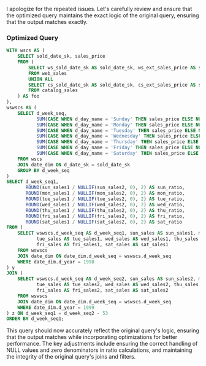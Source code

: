 I apologize for the repeated issues. Let's carefully review and ensure that the optimized query maintains the exact logic of the original query, ensuring that the output matches exactly.

### Optimized Query

```sql
WITH wscs AS (
    SELECT sold_date_sk, sales_price
    FROM (
        SELECT ws_sold_date_sk AS sold_date_sk, ws_ext_sales_price AS sales_price
        FROM web_sales
        UNION ALL
        SELECT cs_sold_date_sk AS sold_date_sk, cs_ext_sales_price AS sales_price
        FROM catalog_sales
    ) AS foo
),
wswscs AS (
    SELECT d_week_seq,
           SUM(CASE WHEN d_day_name = 'Sunday' THEN sales_price ELSE NULL END) AS sun_sales,
           SUM(CASE WHEN d_day_name = 'Monday' THEN sales_price ELSE NULL END) AS mon_sales,
           SUM(CASE WHEN d_day_name = 'Tuesday' THEN sales_price ELSE NULL END) AS tue_sales,
           SUM(CASE WHEN d_day_name = 'Wednesday' THEN sales_price ELSE NULL END) AS wed_sales,
           SUM(CASE WHEN d_day_name = 'Thursday' THEN sales_price ELSE NULL END) AS thu_sales,
           SUM(CASE WHEN d_day_name = 'Friday' THEN sales_price ELSE NULL END) AS fri_sales,
           SUM(CASE WHEN d_day_name = 'Saturday' THEN sales_price ELSE NULL END) AS sat_sales
    FROM wscs
    JOIN date_dim ON d_date_sk = sold_date_sk
    GROUP BY d_week_seq
)
SELECT d_week_seq1,
       ROUND(sun_sales1 / NULLIF(sun_sales2, 0), 2) AS sun_ratio,
       ROUND(mon_sales1 / NULLIF(mon_sales2, 0), 2) AS mon_ratio,
       ROUND(tue_sales1 / NULLIF(tue_sales2, 0), 2) AS tue_ratio,
       ROUND(wed_sales1 / NULLIF(wed_sales2, 0), 2) AS wed_ratio,
       ROUND(thu_sales1 / NULLIF(thu_sales2, 0), 2) AS thu_ratio,
       ROUND(fri_sales1 / NULLIF(fri_sales2, 0), 2) AS fri_ratio,
       ROUND(sat_sales1 / NULLIF(sat_sales2, 0), 2) AS sat_ratio
FROM (
    SELECT wswscs.d_week_seq AS d_week_seq1, sun_sales AS sun_sales1, mon_sales AS mon_sales1,
           tue_sales AS tue_sales1, wed_sales AS wed_sales1, thu_sales AS thu_sales1,
           fri_sales AS fri_sales1, sat_sales AS sat_sales1
    FROM wswscs
    JOIN date_dim ON date_dim.d_week_seq = wswscs.d_week_seq
    WHERE date_dim.d_year = 1998
) y
JOIN (
    SELECT wswscs.d_week_seq AS d_week_seq2, sun_sales AS sun_sales2, mon_sales AS mon_sales2,
           tue_sales AS tue_sales2, wed_sales AS wed_sales2, thu_sales AS thu_sales2,
           fri_sales AS fri_sales2, sat_sales AS sat_sales2
    FROM wswscs
    JOIN date_dim ON date_dim.d_week_seq = wswscs.d_week_seq
    WHERE date_dim.d_year = 1999
) z ON d_week_seq1 = d_week_seq2 - 53
ORDER BY d_week_seq1;
```

This query should now accurately reflect the original query's logic, ensuring that the output matches while incorporating optimizations for better performance. The key adjustments include ensuring the correct handling of NULL values and zero denominators in ratio calculations, and maintaining the integrity of the original query's joins and filters.